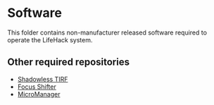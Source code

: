 # Software

This folder contains non-manufacturer released software required to operate the LifeHack system.

## Other required repositories

* [Shadowless TIRF](https://github.com/HoldenLab/shadowlessTIRF)
* [Focus Shifter](https://github.com/HoldenLab/microscope-focus-lock)
* [MicroManager](https://github.com/micro-manager/micro-manager)
